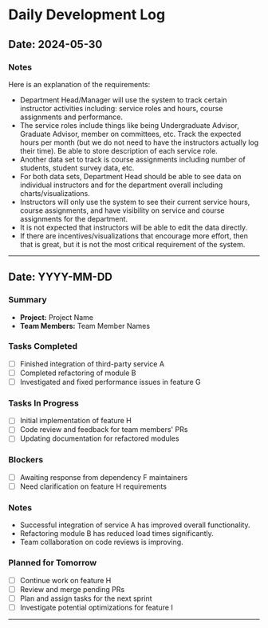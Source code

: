 # Daily Development Log

## Date: 2024-05-30

### Notes
Here is an explanation of the requirements:
 
- Department Head/Manager will use the system to track certain instructor activities including: service roles and hours, course assignments and performance.
- The service roles include things like being Undergraduate Advisor, Graduate Advisor, member on committees, etc. Track the expected hours per month (but we do not need to have the instructors actually log their time). Be able to store description of each service role.
- Another data set to track is course assignments including number of students, student survey data, etc.
- For both data sets, Department Head should be able to see data on individual instructors and for the department overall including charts/visualizations.
- Instructors will only use the system to see their current service hours, course assignments, and have visibility on service and course assignments for the department.
- It is not expected that instructors will be able to edit the data directly.
- If there are incentives/visualizations that encourage more effort, then that is great, but it is not the most critical requirement of the system.

---

## Date: YYYY-MM-DD

### Summary
- **Project:** Project Name
- **Team Members:** Team Member Names

### Tasks Completed
- [ ] Finished integration of third-party service A
- [ ] Completed refactoring of module B
- [ ] Investigated and fixed performance issues in feature G

### Tasks In Progress
- [ ] Initial implementation of feature H
- [ ] Code review and feedback for team members' PRs
- [ ] Updating documentation for refactored modules

### Blockers
- [ ] Awaiting response from dependency F maintainers
- [ ] Need clarification on feature H requirements

### Notes
- Successful integration of service A has improved overall functionality.
- Refactoring module B has reduced load times significantly.
- Team collaboration on code reviews is improving.

### Planned for Tomorrow
- [ ] Continue work on feature H
- [ ] Review and merge pending PRs
- [ ] Plan and assign tasks for the next sprint
- [ ] Investigate potential optimizations for feature I

---

